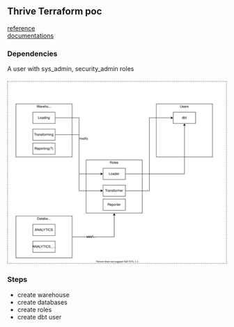 ## Thrive Terraform poc
[reference](https://quickstarts.snowflake.com/guide/terraforming_snowflake/index.html?index=..%2F..index#0) <br>
[documentations](https://registry.terraform.io/providers/chanzuckerberg/snowflake/latest/docs/resources/warehouse)

### Dependencies
A user with sys_admin, security_admin roles


<img src="./misc/SF_TF.svg">


### Steps
- create warehouse
- create databases
- create roles
- create dbt user